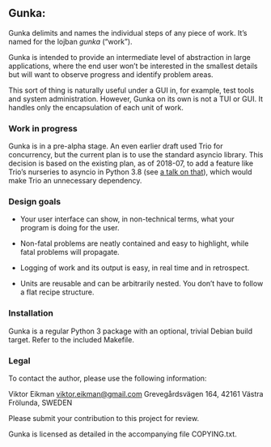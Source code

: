 ## Gunka:

Gunka delimits and names the individual steps of any piece of work.
It’s named for the lojban *gunka* (“work”).

Gunka is intended to provide an intermediate level of abstraction in large
applications, where the end user won’t be interested in the smallest details
but will want to observe progress and identify problem areas.

This sort of thing is naturally useful under a GUI in, for example, test tools
and system administration. However, Gunka on its own is not a TUI or GUI. It
handles only the encapsulation of each unit of work.

### Work in progress

Gunka is in a pre-alpha stage. An even earlier draft used Trio for concurrency,
but the current plan is to use the standard asyncio library. This decision is
based on the existing plan, as of 2018-07, to add a feature like Trio’s
nurseries to asyncio in Python 3.8 (see [a talk on that](https://www.youtube.com/watch?v=ReXxO_azV-w)), which would make Trio
an unnecessary dependency.

### Design goals

* Your user interface can show, in non-technical terms, what your program is
  doing for the user.

* Non-fatal problems are neatly contained and easy to highlight, while
  fatal problems will propagate.

* Logging of work and its output is easy, in real time and in retrospect.

* Units are reusable and can be arbitrarily nested. You don’t have to follow
  a flat recipe structure.

### Installation

Gunka is a regular Python 3 package with an optional, trivial Debian
build target. Refer to the included Makefile.

### Legal

To contact the author, please use the following information:

Viktor Eikman
viktor.eikman@gmail.com
Grevegårdsvägen 164, 42161 Västra Frölunda, SWEDEN

Please submit your contribution to this project for review.

Gunka is licensed as detailed in the accompanying file COPYING.txt.

